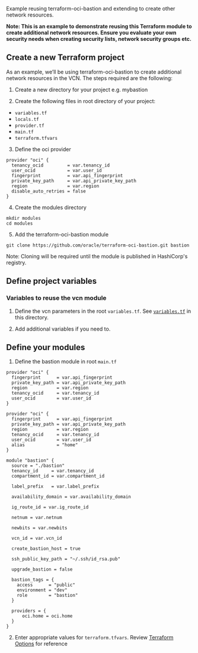 [rootvariables]:https://github.com/oracle/terraform-oci-bastion/blob/master/examples/db/variables.tf
[rootlocals]:https://github.com/oracle/terraform-oci-bastion/blob/master/examples/db/locals.tf
[terraformoptions]:https://github.com/oracle/terraform-oci-bastion/blob/master/docs/terraformoptions.adoc

Example reusing terraform-oci-bastion and extending to create other network resources.

__Note: This is an example to demonstrate reusing this Terraform module to create additional network resources. Ensure you evaluate your own security needs when creating security lists, network security groups etc.__

## Create a new Terraform project

As an example, we’ll be using terraform-oci-bastion to create
additional network resources in the VCN. The steps required are the following:

1. Create a new directory for your project e.g. mybastion

2. Create the following files in root directory of your project:

- `variables.tf`
- `locals.tf`
- `provider.tf`
- `main.tf`
- `terraform.tfvars`

3. Define the oci provider

```
provider "oci" {
  tenancy_ocid         = var.tenancy_id
  user_ocid            = var.user_id
  fingerprint          = var.api_fingerprint
  private_key_path     = var.api_private_key_path
  region               = var.region
  disable_auto_retries = false
}
```

4. Create the modules directory

```
mkdir modules
cd modules
```

5. Add the terraform-oci-bastion module

```
git clone https://github.com/oracle/terraform-oci-bastion.git bastion
```

Note: Cloning will be required until the module is published in HashiCorp's registry.

## Define project variables

### Variables to reuse the vcn module

1. Define the vcn parameters in the root `variables.tf`.
See [`variables.tf`][rootvariables] in this directory.

2. Add additional variables if you need to.

## Define your modules

1. Define the bastion module in root `main.tf`

```
provider "oci" {
  fingerprint      = var.api_fingerprint
  private_key_path = var.api_private_key_path
  region           = var.region
  tenancy_ocid     = var.tenancy_id
  user_ocid        = var.user_id
}

provider "oci" {
  fingerprint      = var.api_fingerprint
  private_key_path = var.api_private_key_path
  region           = var.region
  tenancy_ocid     = var.tenancy_id
  user_ocid        = var.user_id
  alias            = "home"
}

module "bastion" {
  source = "./bastion"
  tenancy_id     = var.tenancy_id
  compartment_id = var.compartment_id

  label_prefix   = var.label_prefix

  availability_domain = var.availability_domain

  ig_route_id = var.ig_route_id

  netnum = var.netnum

  newbits = var.newbits

  vcn_id = var.vcn_id

  create_bastion_host = true

  ssh_public_key_path = "~/.ssh/id_rsa.pub"

  upgrade_bastion = false

  bastion_tags = {
    access      = "public"
    environment = "dev"
    role        = "bastion"
  }

  providers = {
      oci.home = oci.home
  }
}

```

2. Enter appropriate values for `terraform.tfvars`. Review [Terraform Options][terraformoptions] for reference

